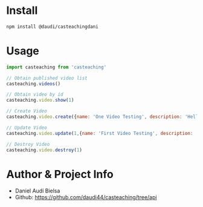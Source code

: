 # Install

```bash
npm install @daudi/casteachingdani
```

# Usage

```javascript
import casteaching from 'casteaching'

// Obtain published video list
casteaching.videos()

// Obtain video by id
casteaching.video.show(1)

// Create Video
casteaching.video.create({name: 'One Video Testing', description: 'Hello There',  url: 'somewebvideopage.com' })

// Update Video
casteaching.video.update(1,{name: 'First Video Testing', description: 'Hello There Boys and Girls',  url: 'somewebvideopage.com' })

// Destroy Video
casteaching.video.destroy(1)
```

# Author & Project Info

- Daniel Audí Bielsa
- Github: https://github.com/daudi44/casteaching/tree/api
